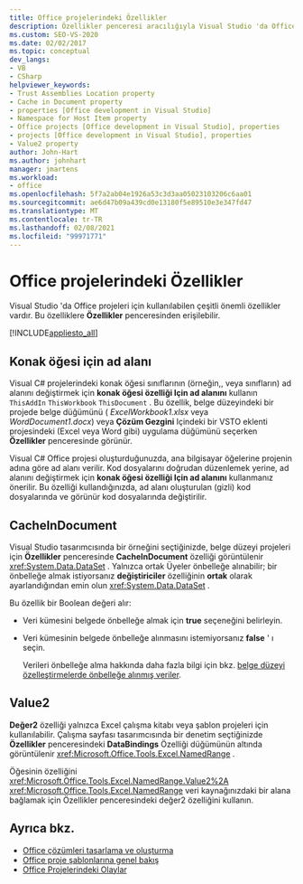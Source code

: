 ```yaml
---
title: Office projelerindeki Özellikler
description: Özellikler penceresi aracılığıyla Visual Studio 'da Office projeleri için kullanılabilen özellikler hakkında bilgi edinin.
ms.custom: SEO-VS-2020
ms.date: 02/02/2017
ms.topic: conceptual
dev_langs:
- VB
- CSharp
helpviewer_keywords:
- Trust Assemblies Location property
- Cache in Document property
- properties [Office development in Visual Studio]
- Namespace for Host Item property
- Office projects [Office development in Visual Studio], properties
- projects [Office development in Visual Studio], properties
- Value2 property
author: John-Hart
ms.author: johnhart
manager: jmartens
ms.workload:
- office
ms.openlocfilehash: 5f7a2ab04e1926a53c3d3aa05023103206c6aa01
ms.sourcegitcommit: ae6d47b09a439cd0e13180f5e89510e3e347fd47
ms.translationtype: MT
ms.contentlocale: tr-TR
ms.lasthandoff: 02/08/2021
ms.locfileid: "99971771"
---
```

# <a name="properties-in-office-projects"></a>Office projelerindeki Özellikler
  Visual Studio 'da Office projeleri için kullanılabilen çeşitli önemli özellikler vardır. Bu özelliklere **Özellikler** penceresinden erişilebilir.

 [!INCLUDE[appliesto_all](../vsto/includes/appliesto-all-md.md)]

## <a name="namespace-for-host-item"></a>Konak öğesi için ad alanı
 Visual C# projelerindeki konak öğesi sınıflarının (örneğin,, veya sınıfların) ad alanını değiştirmek için **konak öğesi özelliği Için ad alanını** kullanın `ThisAddIn` `ThisWorkbook` `ThisDocument` . Bu özellik, belge düzeyindeki bir projede belge düğümünü ( *ExcelWorkbook1.xlsx* veya *WordDocument1.docx*) veya **Çözüm Gezgini** Içindeki bir VSTO eklenti projesindeki (Excel veya Word gibi) uygulama düğümünü seçerken **Özellikler** penceresinde görünür.

 Visual C# Office projesi oluşturduğunuzda, ana bilgisayar öğelerine projenin adına göre ad alanı verilir. Kod dosyalarını doğrudan düzenlemek yerine, ad alanını değiştirmek için **konak öğesi özelliği Için ad alanını** kullanmanız önerilir. Bu özelliği kullandığınızda, ad alanı oluşturulan (gizli) kod dosyalarında ve görünür kod dosyalarında değiştirilir.

## <a name="cacheindocument"></a>CacheInDocument
 Visual Studio tasarımcısında bir örneğini seçtiğinizde, belge düzeyi projeleri için **Özellikler** penceresinde **CacheInDocument** özelliği görüntülenir <xref:System.Data.DataSet> . Yalnızca ortak Üyeler önbelleğe alınabilir; bir önbelleğe almak istiyorsanız **değiştiriciler** özelliğinin **ortak** olarak ayarlandığından emin olun <xref:System.Data.DataSet> .

 Bu özellik bir Boolean değeri alır:

- Veri kümesini belgede önbelleğe almak için **true** seçeneğini belirleyin.

- Veri kümesinin belgede önbelleğe alınmasını istemiyorsanız **false** ' ı seçin.

  Verileri önbelleğe alma hakkında daha fazla bilgi için bkz. [belge düzeyi özelleştirmelerde önbelleğe alınmış veriler](../vsto/cached-data-in-document-level-customizations.md).

## <a name="value2"></a>Value2
 **Değer2** özelliği yalnızca Excel çalışma kitabı veya şablon projeleri için kullanılabilir. Çalışma sayfası tasarımcısında bir denetim seçtiğinizde **Özellikler** penceresindeki **DataBindings** Özelliği düğümünün altında görüntülenir <xref:Microsoft.Office.Tools.Excel.NamedRange> .

 Öğesinin özelliğini   <xref:Microsoft.Office.Tools.Excel.NamedRange.Value2%2A> <xref:Microsoft.Office.Tools.Excel.NamedRange> veri kaynağınızdaki bir alana bağlamak için Özellikler penceresindeki değer2 özelliğini kullanın.

## <a name="see-also"></a>Ayrıca bkz.
- [Office çözümleri tasarlama ve oluşturma](../vsto/designing-and-creating-office-solutions.md)
- [Office proje şablonlarına genel bakış](../vsto/office-project-templates-overview.md)
- [Office Projelerindeki Olaylar](../vsto/events-in-office-projects.md)
